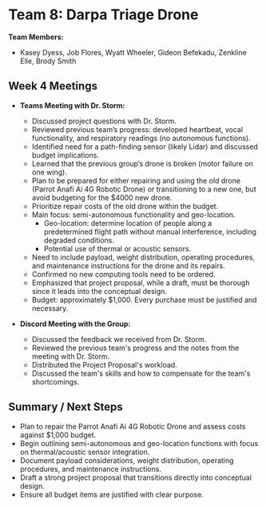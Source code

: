 # Team 8: Darpa Triage Drone
**Team Members:**  
- Kasey Dyess, Job Flores, Wyatt Wheeler, Gideon Befekadu, Zenkline Elle, Brody Smith  

## Week 4 Meetings
- **Teams Meeting with Dr. Storm:**  
  - Discussed project questions with Dr. Storm.  
  - Reviewed previous team’s progress: developed heartbeat, vocal functionality, and respiratory readings (no autonomous functions).  
  - Identified need for a path-finding sensor (likely Lidar) and discussed budget implications.  
  - Learned that the previous group’s drone is broken (motor failure on one wing).  
  - Plan to be prepared for either repairing and using the old drone (Parrot Anafi Ai 4G Robotic Drone) or transitioning to a new one, but avoid budgeting for the $4000 new drone.  
  - Prioritize repair costs of the old drone within the budget.  
  - Main focus: semi-autonomous functionality and geo-location.  
    - Geo-location: determine location of people along a predetermined flight path without manual interference, including degraded conditions.  
    - Potential use of thermal or acoustic sensors.  
  - Need to include payload, weight distribution, operating procedures, and maintenance instructions for the drone and its repairs.  
  - Confirmed no new computing tools need to be ordered.  
  - Emphasized that project proposal, while a draft, must be thorough since it leads into the conceptual design.  
  - Budget: approximately $1,000. Every purchase must be justified and necessary.
 
- **Discord Meeting with the Group:**
  - Discussed the feedback we received from Dr. Storm.
  - Reviewed the previous team's progress and the notes from the meeting with Dr. Storm.
  - Distributed the Project Proposal's workload.
  - Discussed the team's skills and how to compensate for the team's shortcomings.


## Summary / Next Steps
- Plan to repair the Parrot Anafi Ai 4G Robotic Drone and assess costs against $1,000 budget.  
- Begin outlining semi-autonomous and geo-location functions with focus on thermal/acoustic sensor integration.  
- Document payload considerations, weight distribution, operating procedures, and maintenance instructions.  
- Draft a strong project proposal that transitions directly into conceptual design.  
- Ensure all budget items are justified with clear purpose.  
